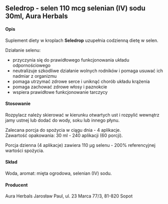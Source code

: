 ## Seledrop - selen 110 mcg selenian (IV) sodu 30ml, Aura Herbals

#### Opis

Suplement diety w kroplach **Seledrop** uzupełnia codzienną dietę w selen.

Działanie selenu:

- przyczynia się do prawidłowego funkcjonowania układu odpornościowego
- neutralizuje szkodliwe działanie wolnych rodników i pomaga usuwać ich nadmiar z organizmu
- pomaga utrzymać zdrowe serce i uniknąć chorób układu krążenia
- pomaga zachować zdrowe włosy i paznokcie
- wspiera prawidłowe funkcjonowanie tarczycy

#### Stosowanie

Rozpylacz należy skierować w kierunku otwartych ust i rozpylić wewnątrz jamy ustnej lub dodać do wody, soku lub innego płynu.

Zalecana porcja do spożycia w ciągu dnia - 4 aplikacje.  
Zawartość opakowania: 30 ml - 240 aplikacji (60 porcji).

Porcja dzienna (4 aplikacje) zawiera 110 µg selenu - 200% referencyjnej wartości spożycia.

#### Skład

Woda, aromat: mięta ogrodowa, selenian (IV) sodu.

#### Producent

Aura Herbals Jarosław Paul, ul. 23 Marca 77/3, 81-820 Sopot
